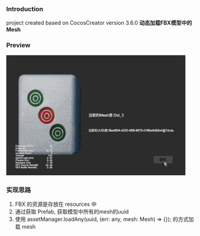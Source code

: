 ### Introduction

project created based on CocosCreator version 3.6.0 **动态加载FBX模型中的Mesh** 

### Preview
![image](../../../gif/202203/2022030566.gif)

### 实现思路
1. FBX 的资源是存放在 resources 中
2. 通过获取 Prefab, 获取模型中所有的mesh的uuid
3. 使用 assetManager.loadAny(uuid, (err: any, mesh: Mesh) => {}); 的方式加载 mesh